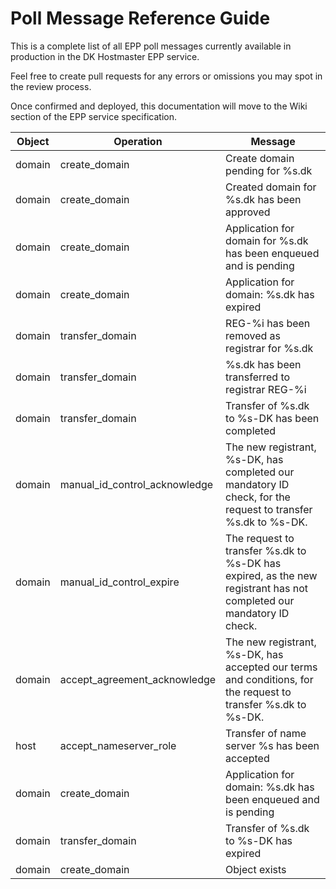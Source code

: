 # Poll Message Reference Guide

This is a complete list of all EPP poll messages currently available in production in the DK Hostmaster EPP service.

Feel free to create pull requests for any errors or omissions you may spot in the review process.

Once confirmed and deployed, this documentation will move to the Wiki section of the EPP service specification.

|Object|Operation                    |Message                                                                                                            |
|------|-----------------------------|-------------------------------------------------------------------------------------------------------------------|
|domain|create_domain                |Create domain pending for %s.dk                                                                                    |
|domain|create_domain                |Created domain for %s.dk has been approved                                                                         |
|domain|create_domain                |Application for domain for %s.dk has been enqueued and is pending                                                  |
|domain|create_domain                |Application for domain: %s.dk has expired                                                                          |
|domain|transfer_domain              |REG-%i has been removed as registrar for %s.dk                                                                     |
|domain|transfer_domain              |%s.dk has been transferred to registrar REG-%i                                                                     |
|domain|transfer_domain              |Transfer of %s.dk to %s-DK has been completed                                                                      |
|domain|manual_id_control_acknowledge|The new registrant, %s-DK, has completed our mandatory ID check, for the request to transfer %s.dk to %s-DK.       |
|domain|manual_id_control_expire     |The request to transfer %s.dk to %s-DK has expired, as the new registrant has not completed our mandatory ID check.|
|domain|accept_agreement_acknowledge |The new registrant, %s-DK, has accepted our terms and conditions, for the request to transfer %s.dk to %s-DK.      |
|host  |accept_nameserver_role       |Transfer of name server %s has been accepted                                                                       |
|domain|create_domain                |Application for domain: %s.dk has been enqueued and is pending                                                     |
|domain|transfer_domain              |Transfer of %s.dk to %s-DK has expired                                                                             |
|domain|create_domain                |Object exists                                                                                                      |
